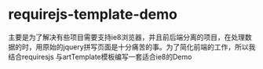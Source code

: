# requirejs-template-demo
主要是为了解决有些项目需要支持ie8浏览器，并且前后端分离的项目，在处理数据的时，用原始的jquery拼写页面是十分痛苦的事。为了简化前端的工作，所以我结合requiresjs 与artTemplate模板编写一套适合ie8的Demo

